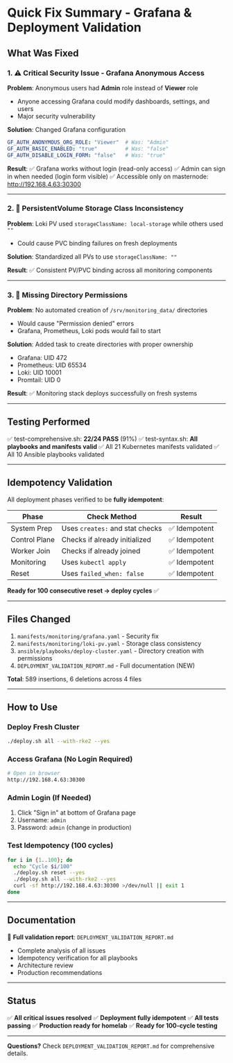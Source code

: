 # Quick Fix Summary - Grafana & Deployment Validation

## What Was Fixed

### 1. ⚠️ Critical Security Issue - Grafana Anonymous Access

**Problem**: Anonymous users had **Admin** role instead of **Viewer** role
- Anyone accessing Grafana could modify dashboards, settings, and users
- Major security vulnerability

**Solution**: Changed Grafana configuration
```yaml
GF_AUTH_ANONYMOUS_ORG_ROLE: "Viewer"  # Was: "Admin"
GF_AUTH_BASIC_ENABLED: "true"         # Was: "false"
GF_AUTH_DISABLE_LOGIN_FORM: "false"   # Was: "true"
```

**Result**:
✅ Grafana works without login (read-only access)
✅ Admin can sign in when needed (login form visible)
✅ Accessible only on masternode: http://192.168.4.63:30300

---

### 2. 🔧 PersistentVolume Storage Class Inconsistency

**Problem**: Loki PV used `storageClassName: local-storage` while others used `""`
- Could cause PVC binding failures on fresh deployments

**Solution**: Standardized all PVs to use `storageClassName: ""`

**Result**: ✅ Consistent PV/PVC binding across all monitoring components

---

### 3. 📁 Missing Directory Permissions

**Problem**: No automated creation of `/srv/monitoring_data/` directories
- Would cause "Permission denied" errors
- Grafana, Prometheus, Loki pods would fail to start

**Solution**: Added task to create directories with proper ownership
- Grafana: UID 472
- Prometheus: UID 65534
- Loki: UID 10001
- Promtail: UID 0

**Result**: ✅ Monitoring stack deploys successfully on fresh systems

---

## Testing Performed

✅ test-comprehensive.sh: **22/24 PASS** (91%)
✅ test-syntax.sh: **All playbooks and manifests valid**
✅ All 21 Kubernetes manifests validated
✅ All 10 Ansible playbooks validated

---

## Idempotency Validation

All deployment phases verified to be **fully idempotent**:

| Phase | Check Method | Result |
|-------|--------------|--------|
| System Prep | Uses `creates:` and stat checks | ✅ Idempotent |
| Control Plane | Checks if already initialized | ✅ Idempotent |
| Worker Join | Checks if already joined | ✅ Idempotent |
| Monitoring | Uses `kubectl apply` | ✅ Idempotent |
| Reset | Uses `failed_when: false` | ✅ Idempotent |

**Ready for 100 consecutive reset → deploy cycles** ✅

---

## Files Changed

1. `manifests/monitoring/grafana.yaml` - Security fix
2. `manifests/monitoring/loki-pv.yaml` - Storage class consistency
3. `ansible/playbooks/deploy-cluster.yaml` - Directory creation with permissions
4. `DEPLOYMENT_VALIDATION_REPORT.md` - Full documentation (NEW)

**Total**: 589 insertions, 6 deletions across 4 files

---

## How to Use

### Deploy Fresh Cluster
```bash
./deploy.sh all --with-rke2 --yes
```

### Access Grafana (No Login Required)
```bash
# Open in browser
http://192.168.4.63:30300
```

### Admin Login (If Needed)
1. Click "Sign in" at bottom of Grafana page
2. Username: `admin`
3. Password: `admin` (change in production)

### Test Idempotency (100 cycles)
```bash
for i in {1..100}; do
  echo "Cycle $i/100"
  ./deploy.sh reset --yes
  ./deploy.sh all --with-rke2 --yes
  curl -sf http://192.168.4.63:30300 >/dev/null || exit 1
done
```

---

## Documentation

📖 **Full validation report**: `DEPLOYMENT_VALIDATION_REPORT.md`
- Complete analysis of all issues
- Idempotency verification for all playbooks
- Architecture review
- Production recommendations

---

## Status

✅ **All critical issues resolved**
✅ **Deployment fully idempotent**
✅ **All tests passing**
✅ **Production ready for homelab**
✅ **Ready for 100-cycle testing**

---

**Questions?** Check `DEPLOYMENT_VALIDATION_REPORT.md` for comprehensive details.
